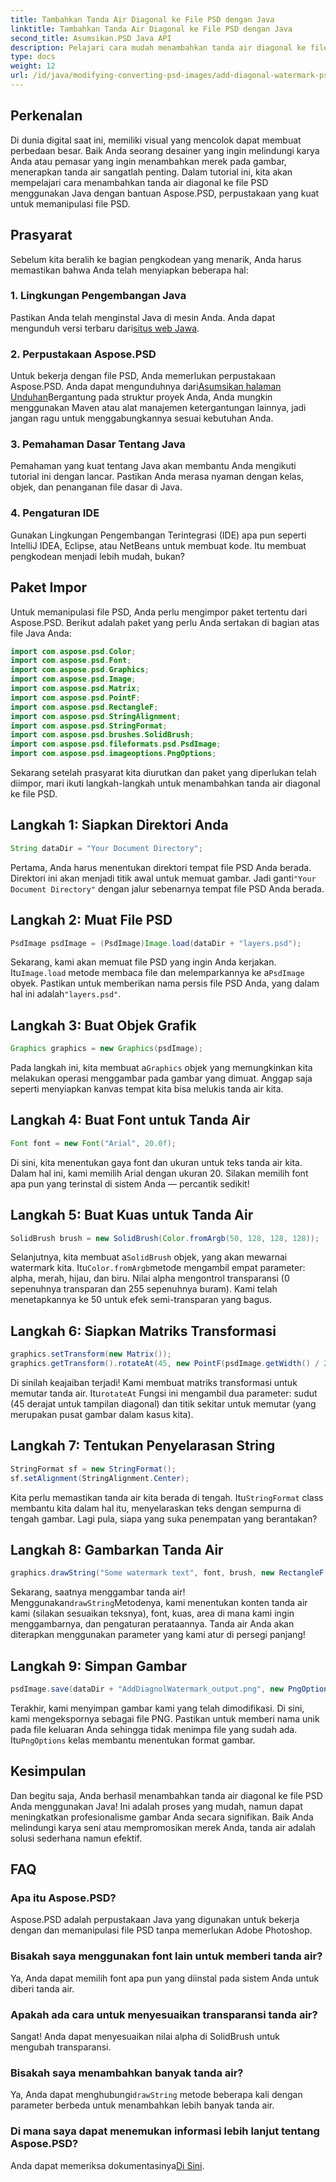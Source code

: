 ```yaml
---
title: Tambahkan Tanda Air Diagonal ke File PSD dengan Java
linktitle: Tambahkan Tanda Air Diagonal ke File PSD dengan Java
second_title: Asumsikan.PSD Java API
description: Pelajari cara mudah menambahkan tanda air diagonal ke file PSD menggunakan Java dengan Aspose.PSD. Panduan langkah demi langkah untuk menyempurnakan gambar Anda dengan percaya diri.
type: docs
weight: 12
url: /id/java/modifying-converting-psd-images/add-diagonal-watermark-psd-files/
---
```

## Perkenalan
Di dunia digital saat ini, memiliki visual yang mencolok dapat membuat perbedaan besar. Baik Anda seorang desainer yang ingin melindungi karya Anda atau pemasar yang ingin menambahkan merek pada gambar, menerapkan tanda air sangatlah penting. Dalam tutorial ini, kita akan mempelajari cara menambahkan tanda air diagonal ke file PSD menggunakan Java dengan bantuan Aspose.PSD, perpustakaan yang kuat untuk memanipulasi file PSD.
## Prasyarat
Sebelum kita beralih ke bagian pengkodean yang menarik, Anda harus memastikan bahwa Anda telah menyiapkan beberapa hal:
### 1. Lingkungan Pengembangan Java
 Pastikan Anda telah menginstal Java di mesin Anda. Anda dapat mengunduh versi terbaru dari[situs web Jawa](https://www.oracle.com/java/technologies/javase-jdk11-downloads.html).
### 2. Perpustakaan Aspose.PSD
 Untuk bekerja dengan file PSD, Anda memerlukan perpustakaan Aspose.PSD. Anda dapat mengunduhnya dari[Asumsikan halaman Unduhan](https://releases.aspose.com/psd/java/)Bergantung pada struktur proyek Anda, Anda mungkin menggunakan Maven atau alat manajemen ketergantungan lainnya, jadi jangan ragu untuk menggabungkannya sesuai kebutuhan Anda.
### 3. Pemahaman Dasar Tentang Java
Pemahaman yang kuat tentang Java akan membantu Anda mengikuti tutorial ini dengan lancar. Pastikan Anda merasa nyaman dengan kelas, objek, dan penanganan file dasar di Java.
### 4. Pengaturan IDE
Gunakan Lingkungan Pengembangan Terintegrasi (IDE) apa pun seperti IntelliJ IDEA, Eclipse, atau NetBeans untuk membuat kode. Itu membuat pengkodean menjadi lebih mudah, bukan?
## Paket Impor
Untuk memanipulasi file PSD, Anda perlu mengimpor paket tertentu dari Aspose.PSD. Berikut adalah paket yang perlu Anda sertakan di bagian atas file Java Anda:
```java
import com.aspose.psd.Color;
import com.aspose.psd.Font;
import com.aspose.psd.Graphics;
import com.aspose.psd.Image;
import com.aspose.psd.Matrix;
import com.aspose.psd.PointF;
import com.aspose.psd.RectangleF;
import com.aspose.psd.StringAlignment;
import com.aspose.psd.StringFormat;
import com.aspose.psd.brushes.SolidBrush;
import com.aspose.psd.fileformats.psd.PsdImage;
import com.aspose.psd.imageoptions.PngOptions;
```
Sekarang setelah prasyarat kita diurutkan dan paket yang diperlukan telah diimpor, mari ikuti langkah-langkah untuk menambahkan tanda air diagonal ke file PSD.
## Langkah 1: Siapkan Direktori Anda
```java
String dataDir = "Your Document Directory";
```
Pertama, Anda harus menentukan direktori tempat file PSD Anda berada. Direktori ini akan menjadi titik awal untuk memuat gambar. Jadi ganti`"Your Document Directory"` dengan jalur sebenarnya tempat file PSD Anda berada.
## Langkah 2: Muat File PSD
```java
PsdImage psdImage = (PsdImage)Image.load(dataDir + "layers.psd");
```
 Sekarang, kami akan memuat file PSD yang ingin Anda kerjakan. Itu`Image.load` metode membaca file dan melemparkannya ke a`PsdImage` obyek. Pastikan untuk memberikan nama persis file PSD Anda, yang dalam hal ini adalah`"layers.psd"`.
## Langkah 3: Buat Objek Grafik
```java
Graphics graphics = new Graphics(psdImage);
```
 Pada langkah ini, kita membuat a`Graphics` objek yang memungkinkan kita melakukan operasi menggambar pada gambar yang dimuat. Anggap saja seperti menyiapkan kanvas tempat kita bisa melukis tanda air kita.
## Langkah 4: Buat Font untuk Tanda Air
```java
Font font = new Font("Arial", 20.0f);
```
Di sini, kita menentukan gaya font dan ukuran untuk teks tanda air kita. Dalam hal ini, kami memilih Arial dengan ukuran 20. Silakan memilih font apa pun yang terinstal di sistem Anda — percantik sedikit!
## Langkah 5: Buat Kuas untuk Tanda Air
```java
SolidBrush brush = new SolidBrush(Color.fromArgb(50, 128, 128, 128));
```
 Selanjutnya, kita membuat a`SolidBrush` objek, yang akan mewarnai watermark kita. Itu`Color.fromArgb`metode mengambil empat parameter: alpha, merah, hijau, dan biru. Nilai alpha mengontrol transparansi (0 sepenuhnya transparan dan 255 sepenuhnya buram). Kami telah menetapkannya ke 50 untuk efek semi-transparan yang bagus.
## Langkah 6: Siapkan Matriks Transformasi
```java
graphics.setTransform(new Matrix());
graphics.getTransform().rotateAt(45, new PointF(psdImage.getWidth() / 2, psdImage.getHeight() / 2));
```
 Di sinilah keajaiban terjadi! Kami membuat matriks transformasi untuk memutar tanda air. Itu`rotateAt` Fungsi ini mengambil dua parameter: sudut (45 derajat untuk tampilan diagonal) dan titik sekitar untuk memutar (yang merupakan pusat gambar dalam kasus kita).
## Langkah 7: Tentukan Penyelarasan String
```java
StringFormat sf = new StringFormat();
sf.setAlignment(StringAlignment.Center);
```
 Kita perlu memastikan tanda air kita berada di tengah. Itu`StringFormat` class membantu kita dalam hal itu, menyelaraskan teks dengan sempurna di tengah gambar. Lagi pula, siapa yang suka penempatan yang berantakan?
## Langkah 8: Gambarkan Tanda Air
```java
graphics.drawString("Some watermark text", font, brush, new RectangleF(0, psdImage.getHeight() / 2, psdImage.getWidth(), psdImage.getHeight() / 2), sf);
```
 Sekarang, saatnya menggambar tanda air! Menggunakan`drawString`Metodenya, kami menentukan konten tanda air kami (silakan sesuaikan teksnya), font, kuas, area di mana kami ingin menggambarnya, dan pengaturan perataannya. Tanda air Anda akan diterapkan menggunakan parameter yang kami atur di persegi panjang!
## Langkah 9: Simpan Gambar
```java
psdImage.save(dataDir + "AddDiagnolWatermark_output.png", new PngOptions());
```
 Terakhir, kami menyimpan gambar kami yang telah dimodifikasi. Di sini, kami mengekspornya sebagai file PNG. Pastikan untuk memberi nama unik pada file keluaran Anda sehingga tidak menimpa file yang sudah ada. Itu`PngOptions` kelas membantu menentukan format gambar.
## Kesimpulan
Dan begitu saja, Anda berhasil menambahkan tanda air diagonal ke file PSD Anda menggunakan Java! Ini adalah proses yang mudah, namun dapat meningkatkan profesionalisme gambar Anda secara signifikan. Baik Anda melindungi karya seni atau mempromosikan merek Anda, tanda air adalah solusi sederhana namun efektif.

## FAQ
### Apa itu Aspose.PSD?
Aspose.PSD adalah perpustakaan Java yang digunakan untuk bekerja dengan dan memanipulasi file PSD tanpa memerlukan Adobe Photoshop.
### Bisakah saya menggunakan font lain untuk memberi tanda air?
Ya, Anda dapat memilih font apa pun yang diinstal pada sistem Anda untuk diberi tanda air.
### Apakah ada cara untuk menyesuaikan transparansi tanda air?
Sangat! Anda dapat menyesuaikan nilai alpha di SolidBrush untuk mengubah transparansi.
### Bisakah saya menambahkan banyak tanda air?
 Ya, Anda dapat menghubungi`drawString` metode beberapa kali dengan parameter berbeda untuk menambahkan lebih banyak tanda air.
### Di mana saya dapat menemukan informasi lebih lanjut tentang Aspose.PSD?
 Anda dapat memeriksa dokumentasinya[Di Sini](https://reference.aspose.com/psd/java/).